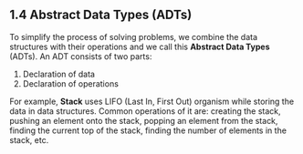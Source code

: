 ## 1.4 Abstract Data Types (ADTs)

To simplify the process of solving problems, we combine the data structures with their operations and we call this **Abstract Data Types** (ADTs).
An ADT consists of two parts:
1. Declaration of data
2. Declaration of operations

For example, **Stack** uses LIFO (Last In, First Out) organism while storing the data in data structures.
Common operations of it are: creating the stack, pushing an element onto the stack, popping an element from the stack, finding the current top of the stack, finding the number of elements in the stack, etc.